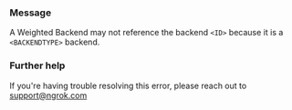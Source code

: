 
### Message
A Weighted Backend may not reference the backend <code>&lt;ID&gt;</code> because it is a <code>&lt;BACKENDTYPE&gt;</code> backend.

### Further help
If you're having trouble resolving this error, please reach out to [support@ngrok.com](mailto:support@ngrok.com?subject=Help%20with%20ERR_NGROK_6524)

